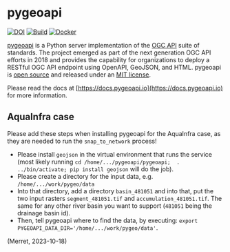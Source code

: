 # pygeoapi

[![DOI](https://zenodo.org/badge/121585259.svg)](https://zenodo.org/badge/latestdoi/121585259)
[![Build](https://github.com/geopython/pygeoapi/actions/workflows/main.yml/badge.svg)](https://github.com/geopython/pygeoapi/actions/workflows/main.yml)
[![Docker](https://github.com/geopython/pygeoapi/actions/workflows/containers.yml/badge.svg)](https://github.com/geopython/pygeoapi/actions/workflows/containers.yml)

[pygeoapi](https://pygeoapi.io) is a Python server implementation of the [OGC API](https://ogcapi.ogc.org) suite of standards. The project emerged as part of the next generation OGC API efforts in 2018 and provides the capability for organizations to deploy a RESTful OGC API endpoint using OpenAPI, GeoJSON, and HTML. pygeoapi is [open source](https://opensource.org/) and released under an [MIT license](https://github.com/geopython/pygeoapi/blob/master/LICENSE.md).

Please read the docs at [https://docs.pygeoapi.io](https://docs.pygeoapi.io) for more information.


## AquaInfra case

Please add these steps when installing pygeoapi for the AquaInfra case, as they are needed to run the `snap_to_network` process!

* Please install `geojson` in the virtual environment that runs the service (most likely running `cd /home/.../pygeoapi/pygeoapi; 
 . ../bin/activate; pip install geojson` will do the job).
* Please create a directory for the input data, e.g. `/home/.../work/pygeo/data`
* Into that directory, add a directory `basin_481051` and into that, put the two input rasters `segment_481051.tif` and `accumulation_481051.tif`. The same for any other river basin you want to support (`481051` being the drainage basin id).
* Then, tell pygeoapi where to find the data, by executing: `export PYGEOAPI_DATA_DIR='/home/.../work/pygeo/data'`.

(Merret, 2023-10-18)
